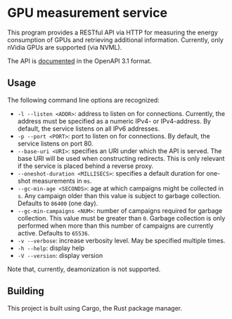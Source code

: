 # GPU measurement service

This program provides a RESTful API via HTTP for measuring the energy
consumption of GPUs and retrieving additional information. Currently, only
nVidia GPUs are supported (via NVML).

The API is [documented](./openapi.yaml) in the OpenAPI 3.1 format.

## Usage

The following command line options are recognized:
* `-l --listen <ADDR>`: address to listen on for connections. Currently, the
  address must be specified as a numeric IPv4- or IPv4-address. By default,
  the service listens on all IPv6 addresses.
* `-p --port <PORT>`: port to listen on for connections. By default, the service
  listens on port 80.
* `--base-uri <URI>`: specifies an URI under which the API is served. The base
  URI will be used when constructing redirects. This is only relevant if the
  service is placed behind a reverse proxy.
* `--oneshot-duration <MILLISECS>`: specifies a default duration for one-shot
  measurements in `ms`.
* `--gc-min-age <SECONDS>`: age at which campaigns might be collected in `s`.
  Any campaign older than this value is subject to garbage collection. Defaults
  to `86400` (one day).
* `--gc-min-campaigns <NUM>`: number of campaigns required for garbage
  collection. This value must be greater than `0`. Garbage collection is only
  performed when more than this number of campaigns are currently active.
  Defaults to `65536`.
* `-v --verbose`: increase verbosity level. May be specified multiple times.
* `-h --help`: display help
* `-V --version`: display version

Note that, currently, deamonization is not supported.

## Building

This project is built using Cargo, the Rust package manager.
